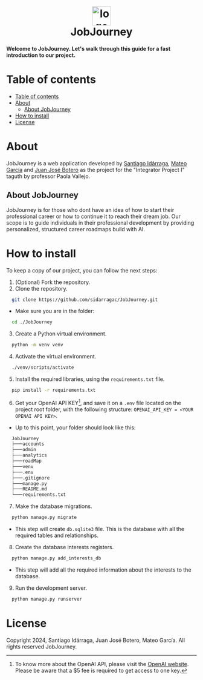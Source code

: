 <h1 align="center">
    <img src="https://github.com/user-attachments/assets/c74bdfd7-bf04-4935-a0ea-38eade4f9475" alt="logo" height="50px" align="center"/><br>
    JobJourney
</h1>

**Welcome to JobJourney. Let's walk through this guide for a fast introduction to our project.**
# Table of contents
- [Table of contents](#table-of-contents)
- [About](#about)
  - [About JobJourney](#about-jobjourney)
- [How to install](#how-to-install)
- [License](#license)

# About
JobJourney is a web application developed by [Santiago Idárraga](https://github.com/sidarragac), [Mateo García](https://github.com/mgarciac10) and [Juan José Botero](https://github.com/JuanJoseBotero) as the project for the "Integrator Project I" taguth by professor Paola Vallejo.

## About JobJourney
JobJourney is for those who dont have an idea of how to start their professional career or how to continue it to reach their dream job. Our scope is to guide individuals in their professional development by providing personalized, structured career roadmaps build with AI.


# How to install
To keep a copy of our project, you can follow the next steps:
1. (Optional) Fork the repository.
2. Clone the repository.
  ```bash
    git clone https://github.com/sidarragac/JobJourney.git
  ```
  * Make sure you are in the folder:
  ```bash
    cd ./JobJourney
  ```
3. Create a Python virtual environment.
  ```bash
    python -m venv venv
  ```
4. Activate the virtual environment.
  ```bash
    ./venv/scripts/activate
  ``` 
5. Install the required libraries, using the ``` requirements.txt ``` file.
  ```bash
    pip install -r requirements.txt
  ```
6. Get your OpenAI API KEY[^1], and save it on a ``` .env ``` file located on the project root folder, with the following structure: ``` OPENAI_API_KEY = <YOUR OPENAI API KEY> ```.
  * Up to this point, your folder should look like this:
  ```bash
    JobJourney
    ├───accounts                    
    ├───admin
    ├───analytics
    ├───roadMap
    ├───venv
    ├───.env
    ├───.gitignore
    ├───manage.py
    ├───README.md
    └───requirements.txt
  ```
7. Make the database migrations.
  ```bash
    python manage.py migrate
  ```
  * This step will create ```db.sqlite3``` file. This is the database with all the required tables and relationships.
8. Create the database interests registers.
  ```bash
    python manage.py add_interests_db
  ```
  * This step will add all the required information about the interests to the database.
9. Run the development server.
  ```bash
    python manage.py runserver
  ```

# License
Copyright 2024, Santiago Idárraga, Juan José Botero, Mateo García. All rights reserved JobJourney.

[^1]: To know more about the OpenAI API, please visit the [OpenAI website](https://openai.com/api/). Please be aware that a $5 fee is required to get access to one key.